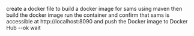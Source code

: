 create a docker file to build a docker image for sams using maven then
 build the docker image run the container and confirm 
 that sams is accessible at http://localhost:8090
and push the Docker image to Docker Hub 
--ok wait
